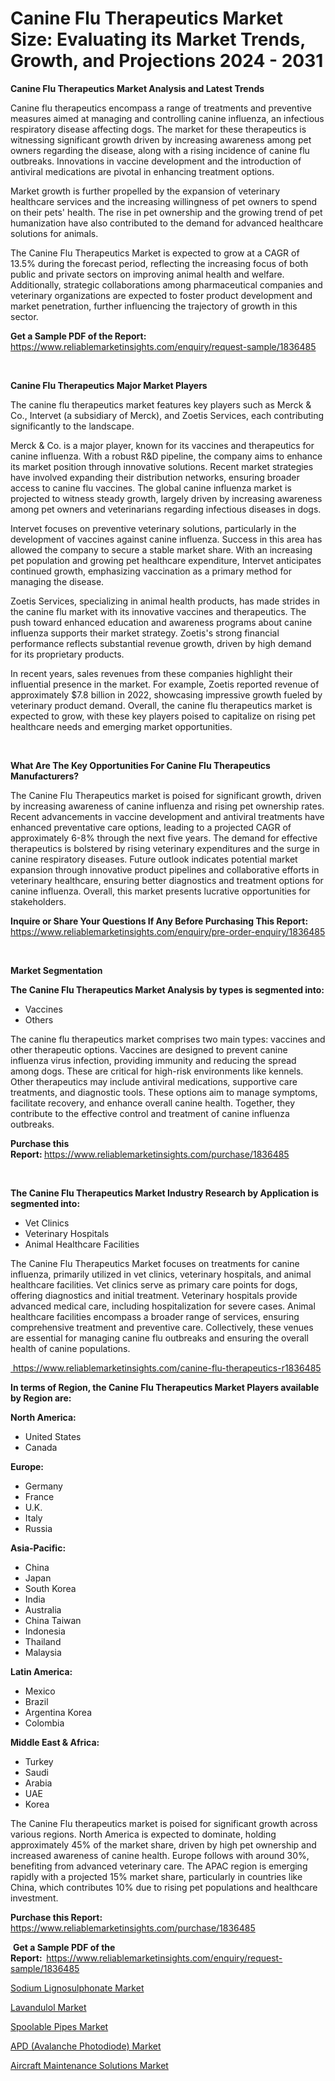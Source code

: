 <p><h1>Canine Flu Therapeutics Market Size: Evaluating its Market Trends, Growth, and Projections 2024 - 2031</h1></p><p><strong>Canine Flu Therapeutics Market Analysis and Latest Trends</strong></p>
<p><p>Canine flu therapeutics encompass a range of treatments and preventive measures aimed at managing and controlling canine influenza, an infectious respiratory disease affecting dogs. The market for these therapeutics is witnessing significant growth driven by increasing awareness among pet owners regarding the disease, along with a rising incidence of canine flu outbreaks. Innovations in vaccine development and the introduction of antiviral medications are pivotal in enhancing treatment options.</p><p>Market growth is further propelled by the expansion of veterinary healthcare services and the increasing willingness of pet owners to spend on their pets' health. The rise in pet ownership and the growing trend of pet humanization have also contributed to the demand for advanced healthcare solutions for animals. </p><p>The Canine Flu Therapeutics Market is expected to grow at a CAGR of 13.5% during the forecast period, reflecting the increasing focus of both public and private sectors on improving animal health and welfare. Additionally, strategic collaborations among pharmaceutical companies and veterinary organizations are expected to foster product development and market penetration, further influencing the trajectory of growth in this sector.</p></p>
<p><strong>Get a Sample PDF of the Report:&nbsp;</strong> <a href="https://www.reliablemarketinsights.com/enquiry/request-sample/1836485?utm_campaign=1740&utm_medium=2&utm_source=Github&utm_content=ia&utm_term=16102024&utm_id=canine-flu-therapeutics">https://www.reliablemarketinsights.com/enquiry/request-sample/1836485</a></p>
<p>&nbsp;</p>
<p><strong>Canine Flu Therapeutics Major Market Players</strong></p>
<p><p>The canine flu therapeutics market features key players such as Merck & Co., Intervet (a subsidiary of Merck), and Zoetis Services, each contributing significantly to the landscape. </p><p>Merck & Co. is a major player, known for its vaccines and therapeutics for canine influenza. With a robust R&D pipeline, the company aims to enhance its market position through innovative solutions. Recent market strategies have involved expanding their distribution networks, ensuring broader access to canine flu vaccines. The global canine influenza market is projected to witness steady growth, largely driven by increasing awareness among pet owners and veterinarians regarding infectious diseases in dogs.</p><p>Intervet focuses on preventive veterinary solutions, particularly in the development of vaccines against canine influenza. Success in this area has allowed the company to secure a stable market share. With an increasing pet population and growing pet healthcare expenditure, Intervet anticipates continued growth, emphasizing vaccination as a primary method for managing the disease.</p><p>Zoetis Services, specializing in animal health products, has made strides in the canine flu market with its innovative vaccines and therapeutics. The push toward enhanced education and awareness programs about canine influenza supports their market strategy. Zoetis's strong financial performance reflects substantial revenue growth, driven by high demand for its proprietary products.</p><p>In recent years, sales revenues from these companies highlight their influential presence in the market. For example, Zoetis reported revenue of approximately $7.8 billion in 2022, showcasing impressive growth fueled by veterinary product demand. Overall, the canine flu therapeutics market is expected to grow, with these key players poised to capitalize on rising pet healthcare needs and emerging market opportunities.</p></p>
<p>&nbsp;</p>
<p><strong>What Are The Key Opportunities For Canine Flu Therapeutics Manufacturers?</strong></p>
<p><p>The Canine Flu Therapeutics market is poised for significant growth, driven by increasing awareness of canine influenza and rising pet ownership rates. Recent advancements in vaccine development and antiviral treatments have enhanced preventative care options, leading to a projected CAGR of approximately 6-8% through the next five years. The demand for effective therapeutics is bolstered by rising veterinary expenditures and the surge in canine respiratory diseases. Future outlook indicates potential market expansion through innovative product pipelines and collaborative efforts in veterinary healthcare, ensuring better diagnostics and treatment options for canine influenza. Overall, this market presents lucrative opportunities for stakeholders.</p></p>
<p><strong>Inquire or Share Your Questions If Any Before Purchasing This Report:</strong> <a href="https://www.reliablemarketinsights.com/enquiry/pre-order-enquiry/1836485?utm_campaign=1740&utm_medium=2&utm_source=Github&utm_content=ia&utm_term=16102024&utm_id=canine-flu-therapeutics">https://www.reliablemarketinsights.com/enquiry/pre-order-enquiry/1836485</a></p>
<p>&nbsp;</p>
<p><strong>Market Segmentation</strong></p>
<p><strong>The Canine Flu Therapeutics Market Analysis by types is segmented into:</strong></p>
<p><ul><li>Vaccines</li><li>Others</li></ul></p>
<p><p>The canine flu therapeutics market comprises two main types: vaccines and other therapeutic options. Vaccines are designed to prevent canine influenza virus infection, providing immunity and reducing the spread among dogs. These are critical for high-risk environments like kennels. Other therapeutics may include antiviral medications, supportive care treatments, and diagnostic tools. These options aim to manage symptoms, facilitate recovery, and enhance overall canine health. Together, they contribute to the effective control and treatment of canine influenza outbreaks.</p></p>
<p><strong>Purchase this Report:&nbsp;</strong><a href="https://www.reliablemarketinsights.com/purchase/1836485?utm_campaign=1740&utm_medium=2&utm_source=Github&utm_content=ia&utm_term=16102024&utm_id=canine-flu-therapeutics">https://www.reliablemarketinsights.com/purchase/1836485</a></p>
<p>&nbsp;</p>
<p><strong>The Canine Flu Therapeutics Market Industry Research by Application is segmented into:</strong></p>
<p><ul><li>Vet Clinics</li><li>Veterinary Hospitals</li><li>Animal Healthcare Facilities</li></ul></p>
<p><p>The Canine Flu Therapeutics Market focuses on treatments for canine influenza, primarily utilized in vet clinics, veterinary hospitals, and animal healthcare facilities. Vet clinics serve as primary care points for dogs, offering diagnostics and initial treatment. Veterinary hospitals provide advanced medical care, including hospitalization for severe cases. Animal healthcare facilities encompass a broader range of services, ensuring comprehensive treatment and preventive care. Collectively, these venues are essential for managing canine flu outbreaks and ensuring the overall health of canine populations.</p></p>
<p><a href="https://www.reliablemarketinsights.com/canine-flu-therapeutics-r1836485?utm_campaign=1740&utm_medium=2&utm_source=Github&utm_content=ia&utm_term=16102024&utm_id=canine-flu-therapeutics">&nbsp;https://www.reliablemarketinsights.com/canine-flu-therapeutics-r1836485</a></p>
<p><strong>In terms of Region, the Canine Flu Therapeutics Market Players available by Region are:</strong></p>
<p>
    <p> <strong> North America: </strong>
        <ul>
            <li>United States</li>
            <li>Canada</li>
        </ul>
        </p> 
    <p> <strong> Europe: </strong>
        <ul>
            <li>Germany</li>
            <li>France</li>
            <li>U.K.</li>
            <li>Italy</li>
            <li>Russia</li>
        </ul>
        </p> 
    <p> <strong> Asia-Pacific: </strong>
        <ul>
            <li>China</li>
            <li>Japan</li>
            <li>South Korea</li>
            <li>India</li>
            <li>Australia</li>
            <li>China Taiwan</li>
            <li>Indonesia</li>
            <li>Thailand</li>
            <li>Malaysia</li>
        </ul>
        </p> 
    <p> <strong> Latin America: </strong>
        <ul>
            <li>Mexico</li>
            <li>Brazil</li>
            <li>Argentina Korea</li>
            <li>Colombia</li>
        </ul>
        </p> 
    <p> <strong> Middle East & Africa: </strong>
        <ul>
            <li>Turkey</li>
            <li>Saudi</li>
            <li>Arabia</li>
            <li>UAE</li>
            <li>Korea</li>
        </ul>
    </p>
    </p>
<p><p>The Canine Flu therapeutics market is poised for significant growth across various regions. North America is expected to dominate, holding approximately 45% of the market share, driven by high pet ownership and increased awareness of canine health. Europe follows with around 30%, benefiting from advanced veterinary care. The APAC region is emerging rapidly with a projected 15% market share, particularly in countries like China, which contributes 10% due to rising pet populations and healthcare investment.</p></p>
<p><strong>Purchase this Report: </strong><a href="https://www.reliablemarketinsights.com/purchase/1836485?utm_campaign=1740&utm_medium=2&utm_source=Github&utm_content=ia&utm_term=16102024&utm_id=canine-flu-therapeutics">https://www.reliablemarketinsights.com/purchase/1836485</a></p>
<p>&nbsp;<strong>Get a Sample PDF of the Report:&nbsp;&nbsp;</strong><a href="https://www.reliablemarketinsights.com/enquiry/request-sample/1836485?utm_campaign=1740&utm_medium=2&utm_source=Github&utm_content=ia&utm_term=16102024&utm_id=canine-flu-therapeutics">https://www.reliablemarketinsights.com/enquiry/request-sample/1836485</a></p>
<p><strong></strong></p>
<p><p><a href="https://www.linkedin.com/pulse/global-sodium-lignosulphonate-industry-analysis-report-market-y4juc?utm_campaign=1740&utm_medium=2&utm_source=Github&utm_content=ia&utm_term=16102024&utm_id=canine-flu-therapeutics">Sodium Lignosulphonate Market</a></p><p><a href="https://www.linkedin.com/pulse/lavandulol-market-evolution-future-outlook-forecasting-industry-iloqc?utm_campaign=1740&utm_medium=2&utm_source=Github&utm_content=ia&utm_term=16102024&utm_id=canine-flu-therapeutics">Lavandulol Market</a></p><p><a href="https://www.linkedin.com/pulse/spoolable-pipes-market-size-type-fiberreinforcedsteelreinforcedhybrid-gj5ac?utm_campaign=1740&utm_medium=2&utm_source=Github&utm_content=ia&utm_term=16102024&utm_id=canine-flu-therapeutics">Spoolable Pipes Market</a></p><p><a href="https://github.com/SamiaChowdhury801/Market-Research-Report-List-1/blob/main/apd-avalanche-photodiode-market.md?utm_campaign=1740&utm_medium=2&utm_source=Github&utm_content=ia&utm_term=16102024&utm_id=canine-flu-therapeutics">APD (Avalanche Photodiode) Market</a></p><p><a href="https://www.linkedin.com/pulse/aircraft-maintenance-solutions-market-segmentation-applications-qr6yc?utm_campaign=1740&utm_medium=2&utm_source=Github&utm_content=ia&utm_term=16102024&utm_id=canine-flu-therapeutics">Aircraft Maintenance Solutions Market</a></p></p>
